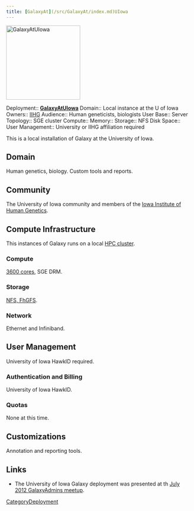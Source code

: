 ```yaml
---
title: [GalaxyAt](/src/GalaxyAt/index.md)UIowa
---
```

<div class='center'>
<a href='http://medicine.uiowa.edu/humangenetics/'><img src="/src/images/Logos/UIowaLogo.jpg" alt="GalaxyAtUIowa" width=200 /></a>
</div>



<div class='deploymentbox'>

 Deployment:: **[GalaxyAtUIowa](/src/Community/Deployment/GalaxyAtUIowa/index.md)**
 Domain:: Local instance at the U of Iowa
 Owners:: [IIHG](http://medicine.uiowa.edu/humangenetics)
 Audience:: Human geneticists, biologists
 User Base:: 
 Server Topology:: SGE cluster
 Compute:: 
 Memory:: 
 Storage:: NFS
 Disk Space:: 
 User Management:: University or IIHG affiliation required

</div>


This is a local installation of Galaxy at the University of Iowa.

## Domain

Human genetics, biology. Custom tools and reports.

## Community

The University of Iowa community and members of the [Iowa Institute of Human Genetics](http://www.medicine.uiowa.edu/humangenetics).
## Compute Infrastructure

This instances of Galaxy runs on a local [HPC cluster](http://hpc.uiowa.edu/resources).

### Compute

[3600 cores](http://hpc.uiowa.edu/resources/compute), SGE DRM.
### Storage

[NFS, FhGFS](http://hpc.uiowa.edu/resources/storage).
### Network

Ethernet and Infiniband.
## User Management

University of Iowa HawkID required.
### Authentication and Billing

University of Iowa HawkID.
### Quotas

None at this time.
## Customizations

Annotation and reporting tools.

## Links

* The University of Iowa Galaxy deployment was presented at th [July 2012 GalaxyAdmins meetup](/src/Community/GalaxyAdmins/Meetups/2012_07_09/index.md).

[CategoryDeployment](/src/CategoryDeployment/index.md)
